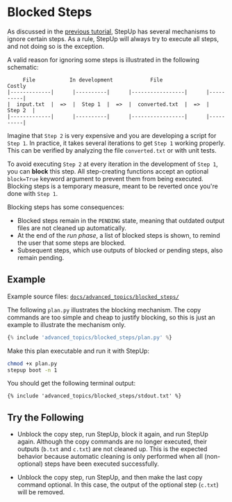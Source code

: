 # Blocked Steps

As discussed in the [previous tutorial](optional_steps.md),
StepUp has several mechanisms to ignore certain steps.
As a rule, StepUp will always try to execute all steps, and not doing so is the exception.

A valid reason for ignoring some steps is illustrated in the following schematic:

```text
     File           In development            File                 Costly
|-------------|      |----------|      |-----------------|      |----------|
|  input.txt  |  =>  |  Step 1  |  =>  |  converted.txt  |  =>  |  Step 2  |
|-------------|      |----------|      |-----------------|      |----------|
```

Imagine that `Step 2` is very expensive and you are developing a script for `Step 1`.
In practice, it takes several iterations to get `Step 1` working properly.
This can be verified by analyzing the file `converted.txt` or with unit tests.

To avoid executing `Step 2` at every iteration in the development of `Step 1`,
you can **block** this step.
All step-creating functions accept an optional `block=True` keyword argument
to prevent them from being executed.
Blocking steps is a temporary measure, meant to be reverted once you're done with `Step 1`.

Blocking steps has some consequences:

- Blocked steps remain in the `PENDING` state,
  meaning that outdated output files are not cleaned up automatically.
- At the end of the *run phase*, a list of blocked steps is shown,
  to remind the user that some steps are blocked.
- Subsequent steps, which use outputs of blocked or pending steps, also remain pending.

## Example

Example source files: [`docs/advanced_topics/blocked_steps/`](https://github.com/reproducible-reporting/stepup-core/tree/main/docs/advanced_topics/blocked_steps)

The following `plan.py` illustrates the blocking mechanism.
The copy commands are too simple and cheap to justify blocking,
so this is just an example to illustrate the mechanism only.

```python
{% include 'advanced_topics/blocked_steps/plan.py' %}
```

Make this plan executable and run it with StepUp:

```bash
chmod +x plan.py
stepup boot -n 1
```

You should get the following terminal output:

```text
{% include 'advanced_topics/blocked_steps/stdout.txt' %}
```

## Try the Following

- Unblock the copy step, run StepUp, block it again, and run StepUp again.
  Although the copy commands are no longer executed, their outputs (`b.txt` and `c.txt`)
  are not cleaned up.
  This is the expected behavior because automatic cleaning is only performed when all
  (non-optional) steps have been executed successfully.

- Unblock the copy step, run StepUp, and then make the last copy command optional.
  In this case, the output of the optional step (`c.txt`) will be removed.
